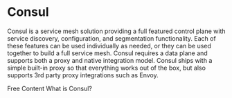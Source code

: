 # Consul

Consul is a service mesh solution providing a full featured control plane with service discovery, configuration, and segmentation functionality. Each of these features can be used individually as needed, or they can be used together to build a full service mesh. Consul requires a data plane and supports both a proxy and native integration model. Consul ships with a simple built-in proxy so that everything works out of the box, but also supports 3rd party proxy integrations such as Envoy.

<ResourceGroupTitle>Free Content</ResourceGroupTitle>
<BadgeLink colorScheme='blue' badgeText='Read' href='https://www.consul.io/docs/intro'>What is Consul?</BadgeLink>
